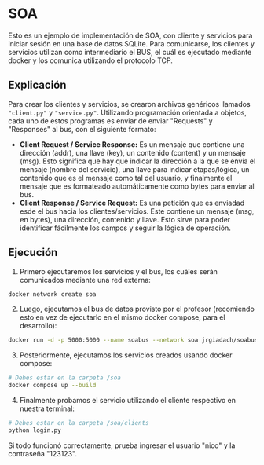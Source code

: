 # SOA

Esto es un ejemplo de implementación de SOA, con cliente y servicios para iniciar sesión en una base de datos SQLite. Para comunicarse, los clientes y servicios utilizan como intermediario el BUS, el cuál es ejecutado mediante docker y los comunica utilizando el protocolo TCP. 

## Explicación

Para crear los clientes y servicios, se crearon archivos genéricos llamados `"client.py"` y `"service.py"`. Utilizando programación orientada a objetos, cada uno de estos programas es enviar de enviar "Requests" y "Responses" al bus, con el siguiente formato:

* **Client Request / Service Response:** Es un mensaje que contiene una dirección (addr), una llave (key), un contenido (content) y un mensaje (msg). Esto significa que hay que indicar la dirección a la que se envía el mensaje (nombre del servicio), una llave para indicar etapas/lógica, un contenido que es el mensaje como tal del usuario, y finalmente el mensaje que es formateado automáticamente como bytes para enviar al bus.
* **Client Response / Service Request:** Es una petición que es enviadad esde el bus hacia los clientes/servicios. Este contiene un mensaje (msg, en bytes), una dirección, contenido y llave. Esto sirve para poder identificar fácilmente los campos y seguir la lógica de operación.

## Ejecución

1. Primero ejecutaremos los servicios y el bus, los cuáles serán comunicados mediante una red externa:

```bash
docker network create soa
```

2. Luego, ejecutamos el bus de datos provisto por el profesor (recomiendo esto en vez de ejecutarlo en el mismo docker compose, para el desarrollo):

```bash
docker run -d -p 5000:5000 --name soabus --network soa jrgiadach/soabus:v1
```

3. Posteriormente, ejecutamos los servicios creados usando docker compose:

```bash
# Debes estar en la carpeta /soa
docker compose up --build
```

4. Finalmente probamos el servicio utilizando el cliente respectivo en nuestra terminal:

```bash
# Debes estar en la carpeta /soa/clients
python login.py
```

Si todo funcionó correctamente, prueba ingresar el usuario "nico" y la contraseña "123123".